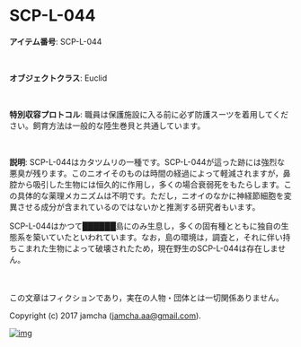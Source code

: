 # SCP-L-044

**アイテム番号**: SCP-L-044  

<br>  

**オブジェクトクラス**: Euclid  

<br>  

**特別収容プロトコル**: 職員は保護施設に入る前に必ず防護スーツを着用してください。飼育方法は一般的な陸生巻貝と共通しています。  

<br>  

**説明**: SCP-L-044はカタツムリの一種です。SCP-L-044が這った跡には強烈な悪臭が残ります。このニオイそのものは時間の経過によって軽減されますが，鼻腔から吸引した生物には恒久的に作用し，多くの場合衰弱死をもたらします。この具体的な薬理メカニズムは不明です。ただし，ニオイのなかに神経節細胞を変異させる成分が含まれているのではないかと推測する研究者もいます。  

SCP-L-044はかつて██████島にのみ生息し，多くの固有種とともに独自の生態系を築いていたといわれています。なお，島の環境は，調査と，それに伴い持ちこまれた生物によって破壊されたため，現在野生のSCP-L-044は存在しません。  

<br>  
<br>  
この文章はフィクションであり，実在の人物・団体とは一切関係ありません。  

Copyright (c) 2017 jamcha (jamcha.aa@gmail.com).  

[![img](http://i.creativecommons.org/l/by-sa/4.0/88x31.png)](http://creativecommons.org/licenses/by-sa/4.0/deed)